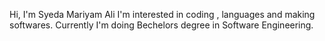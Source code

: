 Hi, I'm Syeda Mariyam Ali
I'm interested in coding , languages and making softwares.
Currently I'm doing Bechelors degree in Software Engineering.

